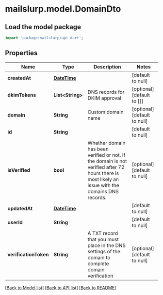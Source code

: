 # mailslurp.model.DomainDto

## Load the model package
```dart
import 'package:mailslurp/api.dart';
```

## Properties
Name | Type | Description | Notes
------------ | ------------- | ------------- | -------------
**createdAt** | [**DateTime**](DateTime.md) |  | [default to null]
**dkimTokens** | **List&lt;String&gt;** | DNS records for DKIM approval | [optional] [default to []]
**domain** | **String** | Custom domain name | [optional] [default to null]
**id** | **String** |  | [default to null]
**isVerified** | **bool** | Whether domain has been verified or not. If the domain is not verified after 72 hours there is most likely an issue with the domains DNS records. | [optional] [default to null]
**updatedAt** | [**DateTime**](DateTime.md) |  | [default to null]
**userId** | **String** |  | [default to null]
**verificationToken** | **String** | A TXT record that you must place in the DNS settings of the domain to complete domain verification | [optional] [default to null]

[[Back to Model list]](../README.md#documentation-for-models) [[Back to API list]](../README.md#documentation-for-api-endpoints) [[Back to README]](../README.md)


